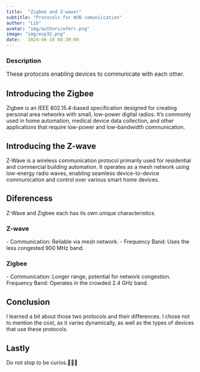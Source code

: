 ```yaml
---
title:  "Zigbee and Z-wave!"
subtitle: "Protocols for WSN comuniication"
author: "Lib"
avatar: "img/authors/wferr.png"
image: "img/esp32.png"
date:   2024-06-10 08:30:00
---
```


### Description
<p style="font-size: 15px;">
These protocols enabling devices to communicate with each other.
</p>

## Introducing the Zigbee

Zigbee is an IEEE 802.15.4-based specification designed for creating personal area networks with small, low-power digital radios. It’s commonly used in home automation, medical device data collection, and other applications that require low-power and low-bandwidth communication.

## Introducing the Z-wave

Z-Wave is a wireless communication protocol primarily used for residential and commercial building automation. It operates as a mesh network using low-energy radio waves, enabling seamless device-to-device communication and control over various smart home devices.

## Diferencess

Z-Wave and Zigbee each has its own unique characteristics.

<h3>Z-wave</h3>

<p>
- Communication: Reliable via mesh network.
- Frequency Band: Uses the less congested 900 MHz band.
</p>

<h3>Zigbee</h3>

<p>- Communication: Longer range, potential for network congestion.
Frequency Band: Operates in the crowded 2.4 GHz band.
</p>

## Conclusion

I learned a bit about those two protocols and their differences. I chose not to mention the cost, as it varies dynamically, as well as the types of devices that use these protocols.

## Lastly

Do not stop to be curios.🧑🏻‍🎤




